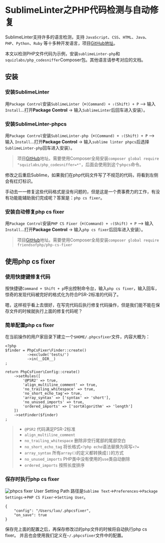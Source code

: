 # SublimeLinter之PHP代码检测与自动修复

SublimeLinter支持许多的语言检测，支持 `JavaScript`、`CSS`、`HTML`、`Java`、`PHP`、`Python`、`Ruby` 等十多种开发语言，项目[GitHub地址](https://github.com/SublimeLinter/SublimeLinter)。

本文以检测PHP文件代码为示例，安装`sublimeLinter-php`和`squizlabs/php_codesniffer`Composer包。其他语言请参考对应的文档。

## 安装

### 安装SublimeLinter

用`Package Control`安装`SublimeLinter`（`⌘(Command) + ⇧(Shift) + P` –> 输入 `Install`…打开**Package Control** -> 输入`SublimeLinter`后回车进入安装）。


### 安装SublimeLinter-phpcs

用`Package Control`安装`SublimeLinter-php`（`⌘(Command) + ⇧(Shift) + P` –> 输入 `Install`…打开**Package Control** -> 输入`sublime linter phpcs`后选择`SublimeLinter-php`回车进入安装）。

> 项目[GitHub](https://github.com/SublimeLinter/SublimeLinter-phpcs)地址。需要使用Composer全局安装`composer global require "squizlabs/php_codesniffer=*"`，后面会使用到这个`phpcs`命令。


修改之后重启Sublime，如果我们在php代码文件写了不规范的代码，将看到左侧会有红灯标识。

手动去一一修复这些代码格式是没有问题的，但是这是一个费事费力的工作，有没有功能能辅助我们完成呢？答案是：`php cs fixer`。


### 安装自动修复php cs fixer

用`Package Control`安装`PHP CS Fixer`（`⌘(Command) + ⇧(Shift) + P` –> 输入 `Install`…打开**Package Control** -> 输入`php cs fixer`后回车进入安装）。

> 项目[GitHub](https://github.com/adael/SublimePhpCsFixer)地址。需要使用Composer全局安装`composer global require friendsofphp/php-cs-fixer`

## 使用php cs fixer

### 使用快捷键修复代码
按快捷键`Command + Shift + p`呼出控制命令台，输入`php cs fixer`，输入回车，惊奇的发现代码被完好的格式化为符合PSR-2标准的代码了。


嗯，这样视乎看上去很好，在写完代码后执行修复代码操作，但是我们能不能在保存文件的时候就执行上面的修复代码呢？


### 简单配置php cs fixer

在当前操作的用户家目录下建立一个`$HOME/.phpcsfixer`文件，内容大概为：

```
<?php
$finder = PhpCsFixer\Finder::create()
          ->exclude('tests/')
          ->in(__DIR__)
;

return PhpCsFixer\Config::create()
    ->setRules([
        '@PSR2' => true,
        'align_multiline_comment' => true,
        'no_trailing_whitespace' => true,
        'no_short_echo_tag'=> true,
        'array_syntax' => ['syntax' => 'short'],
        'no_unused_imports' => true,
        'ordered_imports' => ['sortAlgorithm' => 'length']
    ])
    ->setFinder($finder)
;
```
> * `@PSR2` 代码满足PSR-2标准
> * `align_multiline_comment`
> * `no_trailing_whitespace` 删除非空行尾部的尾部空白
> * `no_short_echo_tag` 将长格式`<?php echo`语法替换为简写`<?=`
> * `array_syntax` 所有`array()`的定义都转换成`[]`的方式
> * `no_unused_imports` PHP类中没有使用的`use`类自动删除
> * `ordered_imports` 按照长度排序


### 保存时执行php cs fixer


![phpcs fixer User Setting Path](/assets/phpcs-fixer.png)
路径是`Sublime Text`->`Preferences`->`Package Settings`->`PHP CS Fixer`->`Setting User`。

```
{
    "config": "/Users/luo/.phpcsfixer",
    "on_save": true
}
```

保存完上面的配置之后，再保存修改过的php文件的时候将自动执行php cs fixer。
并且也会使用我们定义在`~/.phpcsfixer`文件中的配置。
